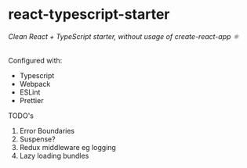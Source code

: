 # react-typescript-starter

###### Clean React + TypeScript starter, without usage of create-react-app ⚛

Configured with:

-   Typescript
-   Webpack
-   ESLint
-   Prettier

TODO's

1. Error Boundaries
2. Suspense?
3. Redux middleware eg logging
4. Lazy loading bundles

